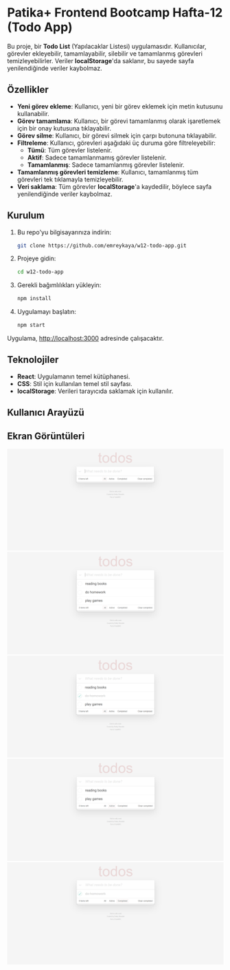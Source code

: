 # Patika+ Frontend Bootcamp Hafta-12 (Todo App)

Bu proje, bir **Todo List** (Yapılacaklar Listesi) uygulamasıdır. Kullanıcılar, görevler ekleyebilir, tamamlayabilir, silebilir ve tamamlanmış görevleri temizleyebilirler. Veriler **localStorage**'da saklanır, bu sayede sayfa yenilendiğinde veriler kaybolmaz.

## Özellikler

- **Yeni görev ekleme**: Kullanıcı, yeni bir görev eklemek için metin kutusunu kullanabilir.
- **Görev tamamlama**: Kullanıcı, bir görevi tamamlanmış olarak işaretlemek için bir onay kutusuna tıklayabilir.
- **Görev silme**: Kullanıcı, bir görevi silmek için çarpı butonuna tıklayabilir.
- **Filtreleme**: Kullanıcı, görevleri aşağıdaki üç duruma göre filtreleyebilir:
  - **Tümü**: Tüm görevler listelenir.
  - **Aktif**: Sadece tamamlanmamış görevler listelenir.
  - **Tamamlanmış**: Sadece tamamlanmış görevler listelenir.
- **Tamamlanmış görevleri temizleme**: Kullanıcı, tamamlanmış tüm görevleri tek tıklamayla temizleyebilir.
- **Veri saklama**: Tüm görevler **localStorage**'a kaydedilir, böylece sayfa yenilendiğinde veriler kaybolmaz.

## Kurulum

1. Bu repo'yu bilgisayarınıza indirin:
    ```bash
    git clone https://github.com/emreykaya/w12-todo-app.git
    ```

2. Projeye gidin:
    ```bash
    cd w12-todo-app
    ```

3. Gerekli bağımlılıkları yükleyin:
    ```bash
    npm install
    ```

4. Uygulamayı başlatın:
    ```bash
    npm start
    ```

Uygulama, [http://localhost:3000](http://localhost:3000) adresinde çalışacaktır.

## Teknolojiler

- **React**: Uygulamanın temel kütüphanesi.
- **CSS**: Stil için kullanılan temel stil sayfası.
- **localStorage**: Verileri tarayıcıda saklamak için kullanılır.

## Kullanıcı Arayüzü

## Ekran Görüntüleri

![1](public/screenshots/1.png)
![2](public/screenshots/2.png)
![3](public/screenshots/3.png)
![4](public/screenshots/4.png)
![5](public/screenshots/5.png)
